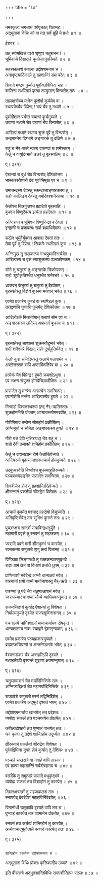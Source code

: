 +++
title = "८७"

+++
  
नमस्कृत्य जगन्नाथं पर्यपृच्छत् पितामहः ।  
अद्भुतानां विधिः को वा तत् सर्वं ब्रूहि मे प्रभो ॥ १ ॥  
  
ईशवरः ॥  
  
तत् सर्वमखिलं वक्ष्ये शृणुष्व चतुरानन ! ।  
भूमिकम्पे दिशादाहे धूमकेतानुपस्थिते ॥ २ ॥  
  
सहस्रकलशं स्नात्वा तद्दोषशमनाय च ।  
अनावृष्ट्यादिकाले तु ग्रहशान्तिं समाचरेत् ॥ ३ ॥  
  
शिवाग्रे मण्टपं कुर्यात् पूर्वोक्तविधिना सह ।  
शालिना स्थण्डिलं कृत्वा तण्डुलान् विन्यसेत् ततः ॥ ४ ॥  
  
तालमात्रोच्च मानेन कुशैर्वा कूर्चमेव वा ।  
स्थापयेच्चैव विप्रेन्द्र ! त्रयं चैव तु मध्यमे ॥ ५ ॥  
  
पूर्वादीशान पर्यन्तं त्रयाणां कूर्चमुच्यते ।  
त्रयाणां मध्यमे चैव ग्रहाणां चैव विन्यसेत् ॥ ६ ॥  
  
आदित्यं मध्यमे स्थाप्य शुक्रं पूर्वे तु विन्यसेत् ।  
चन्द्रमाग्नेय दिग्भागे अङ्गारकं तु दक्षिणे ॥ ७ ॥  
  
राहुं च नैर्-ऋते न्यस्य वारुण्यां च शनैश्चरम् ।  
केतुं च वायुदिग्भागे उत्तरे तु बृहस्पतिम् ॥ ८ ॥  
  
प्। ३९१)  
  
ऐशान्यां च बुधं चैव विन्यसेद् देशिकोत्तमः ।  
भास्करस्येश्वरो देवः पूर्वाभिमुख एव च ॥ ९ ॥  
  
उमाचन्द्रस्य देवस्तु स्कन्दश्चाङ्गारकस्य तु ।  
राहोः कालिङ्ग देवस्तु यमोदेवश्शनेस्तथा ॥ १० ॥  
  
केतोश्च चित्रगुप्तश्च ब्रह्मदेवो बृहस्पतिः ।  
बुधश्च विष्णुदैवत्य इत्येता ग्रहदेवताः ॥ ११ ॥  
  
अग्निरापश्च भूमिश्च विष्णुरिन्द्रश्च देवता ।  
इन्द्राणी च प्रजापत्यः सर्पा ब्रह्माधिदेवताः ॥ १२ ॥  
  
सद्येन भूर्भुवैर्युक्तम् आवाह्य देवतां ततः ।  
तेषां पूर्वे तु विप्रेन्द्र ! सिकतैः स्थण्डिलं कुरु ॥ १३ ॥  
  
अग्निमुखं तु सङ्कल्प्य गन्धपुष्पादिनार्चयेत् ।  
आदित्यस्य च वृत्तं स्याशुक्रस्य पञ्चकोणकम् ॥ १४ ॥  
  
सोमे तु चतुरश्रं तु अङ्गारके त्रिकोणकम् ।  
राहोः शूर्पाकृतिश्चैव धनुश्चैव शनैश्चरे ॥ १५ ॥  
  
ध्वजवत् केतुरश्रं तु चतुरश्रं तु दैर्घ्यकम् ।  
बृहस्पतेस्तु विज्ञेयं बुधस्य भगवान् भवेत् ॥ १६ ॥  
  
एवमेव प्रकारेण कुण्डं वा स्थण्डिलं कुरु ।  
तत्तद्वर्णानि पुष्पाणि पूजयेद् देशिकोत्तमः ॥ १७ ॥  
  
आदित्येऽर्कं बिजानीयात् पलाशं सोम एव च ।  
अङ्गारकस्य खदिरम् अपामार्गं बुधस्य च ॥ १८ ॥  
  
प्। ३९२)  
  
बृहस्पतेस्तु चाश्वत्थं शुक्रस्यौदुम्बरं भवेत् ।  
शमीं शनैश्चरे विद्याद् राहोः दूर्वाहुतिर्भवेत् ॥ १९ ॥  
  
केतोः कुश समिद्भिस्तु अलाभे पलाशमेव च ।  
अष्टोत्तरशतं वापि अष्टाविंशतिरेव वा ॥ २० ॥  
  
प्रत्येकं चैव विप्रेन्द्र ! हूयते क्रमशोऽधुना ।  
एवं लक्षण संयुक्तं होमयेच्छिवदीक्षितः ॥ २१ ॥  
  
प्रासादेन तु मन्त्रेण आसत्येन समन्वितम् ।  
एषामीशेति मन्त्रेण आदित्यस्यैव हूयते ॥ २२ ॥  
  
मिन्दाहो विश्वतस्थश्चा इन्द्र नैर्-ऋतिस्ततः ।  
शुक्रहोममिति प्रोक्तम् आप्यायस्सोममब्रवीत् ॥ २३ ॥  
  
गौरीमिमाय मन्त्रेण सोमहोमं प्रकीर्तितम् ।  
अग्निर्मूर्धा च सोमेता अङ्गारकस्य हूयते ॥ २४ ॥  
  
गौरी यत्ते देवि नृत्तिरापद्य चैव राहु च ।  
शन्नो देवी प्रजापते शनिहोमं प्रकीर्तितम् ॥ २५ ॥  
  
केतुं च ब्रह्मजज्ञानं होमं केतोरिहोच्यते ।  
आदियस्यो बृहत्सामज्ञानमाचार्यं होममुच्यते ॥ २६ ॥  
  
उद्बुध्यस्वेति विष्णोश्च बुधस्याहुतिरुच्यते ।  
पञ्चब्रह्मषडङ्गेन प्रासादेन समन्वितम् ॥ २७ ॥  
  
शिवबीजेन होमं तु ग्रहशान्तिरिहोच्यते ।  
क्षीरस्नानं प्रकर्तव्यं श्रीरुद्रेण विशेषतः ॥ २८ ॥  
  
प्। ३९३)  
  
आचार्यं पूजयेत् पश्चाद् ग्रहदोषो विमुञ्चति ।  
अतिवृष्टिर्भवेत् तत्र सुभिक्षं कुरुते ततः ॥ २९ ॥  
  
पुच्छनक्षत्र सन्दर्शे रात्राविन्द्रधनुर्युते ।  
महामारी प्रवृत्ते तु स्नपनं तु सहस्रकम् ॥ ३० ॥  
  
ज्वरादि पवने मारी शीतकुम्भं च कारयेत् ।  
रक्तकन्या समुत्पन्ने शृणु तत्वं पितामह ॥ ३१ ॥  
  
पिण्डिका लिङ्गमध्ये तु रक्तकन्यासमुद्भवे ।  
राज्ञां ग्रामं क्षेत्रं वा विनाशं व्रजति ध्रुवम् ॥ ३२ ॥  
  
प्राणिनाशो भवेदैन्द्रे अग्नौ धान्यक्षयं भवेत् ।  
वाहनानां क्षयो याम्ये भार्यानाशस्तु नैर्-ऋते ॥ ३३ ॥  
  
वारुण्यां तु पदे चैव चतुष्पान्नाशनं भवेत् ।  
ज्वरापस्मारं वायव्यां सौम्ये व्याधिमवाप्नुयात् ॥ ३४ ॥  
  
राजमन्त्रिक्षयं कुर्याद् ऐशान्यां तु विशेषतः ।  
निर्माल्यकुण्डे दृश्येत राजराष्ट्रविनाशनम् ॥ ३५ ॥  
  
पचनालये चाग्निशालां यामाचार्यायव दोषकृत् ।  
धान्यशालाय नाशः स्याद्वारे द्वेश्मगृन्यकम् ॥ ३६ ॥  
  
एवमेव प्रकारेण पञ्चप्राकारमुच्यते ।  
ब्राह्मणक्षत्रियाणां च अन्तर्मण्डलके भवेत् ॥ ३७ ॥  
  
वैश्यनाशकरं चैव अन्तर्हारेऽपि दृश्यते ।  
मध्यहारेऽपि दृश्यन्ते शूद्राणां क्षयमाप्नुयात् ॥ ३८ ॥  
  
प्। ३९४)  
  
चतुष्पान्नाशनं चैव मर्यादिभित्तिके ततः ।  
अग्निजादिक्षयं चैव महामर्यादिभित्तिके ॥ ३९ ॥  
  
शय्यादेशे समुत्पन्ने मरणं तद्विनिर्दिशेत् ।  
एवमेव प्रकारेण अद्भुतं दृश्यते भयम् ॥ ४० ॥  
  
तद्दोषशमनार्थाय खानयेत् तत् प्रदेशतः ।  
व्यपोह्य सकलं तत्र पञ्चगव्येन प्रोक्षयेत् ॥ ४१ ॥  
  
कपिलादोषहये तत्र पुण्याहं वाचयेत् ततः ।  
घनं कृत्वा तु तद्देशे शान्तिहोमं तदूर्ध्वतः ॥ ४२ ॥  
  
क्षीरस्नानं प्रकर्तव्यं श्रीरुद्रेण विशेषतः ।  
पूर्ववद्विधिना युक्तं होमं कुर्यात् तु देशिकः ॥ ४३ ॥  
  
पञ्चाहे सप्तरात्रे वा नवाहे वापि तारकः ।  
एवं कृत्वा महाशान्तिं सर्वदोषहराय च ॥ ४४ ॥  
  
वल्मीके तु समुत्पन्ने प्रासादे मधुकृद्भवे ।  
व्यपोह्य सकलं तत्र दिशाहोमं तु कारयेत् ॥ ४५ ॥  
  
दिवानक्षत्रदर्शे तु सहस्रकलशं ततः ।  
स्नापयेद् देवदेवेशं महाहविर्निवेदयेत् ॥ ४६ ॥  
  
विमानोर्ध्वे उलूकादि दृश्यते वापि तत्र च ।  
पुण्याहं कारयेत् तत्र पवमानेन प्रोक्षयेत् ॥ ४७ ॥  
  
स्नपनं तत्र कर्तव्यं शान्तिहोमं तु कारयेत् ।  
अन्येवाचाद्भुतोत्पन्ने स्नपनं कारयेत् ततः ॥ ४८ ॥  
  
प्। ३९५)  
  
                                                                                                                                                                                                                                                                                                                                                                                                                                                                                                                                           शान्तिहोमं प्रकर्तव्यं तद्दोषशमनाय च ।  
अद्भुतानां विधिः प्रोक्तः कृत्तिकादीप उच्यते ॥ ४९ ॥  
  
इति वीरतन्त्रे अद्भुतशान्तिविधिः सप्ताशीतितमः पटलः ॥ ८७ ॥  
